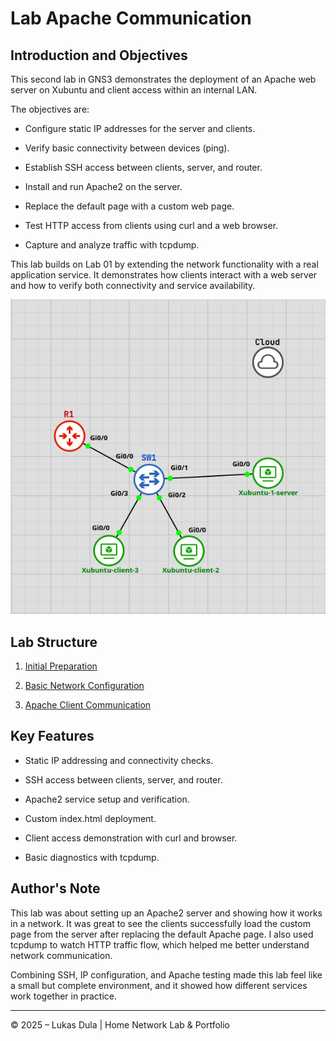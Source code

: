 # Lab Apache Communication

## Introduction and Objectives

This second lab in GNS3 demonstrates the deployment of an Apache web server on Xubuntu and client access within an internal LAN.

The objectives are:

- Configure static IP addresses for the server and clients.
    
- Verify basic connectivity between devices (ping).
    
- Establish SSH access between clients, server, and router.
    
- Install and run Apache2 on the server.
    
- Replace the default page with a custom web page.
    
- Test HTTP access from clients using curl and a web browser.
    
- Capture and analyze traffic with tcpdump.
    

This lab builds on Lab 01 by extending the network functionality with a real application service. It demonstrates how clients interact with a web server and how to verify both connectivity and service availability.



![Typology-map](images/Pasted%20image%2020251003012203.png)


## Lab Structure

1. [Initial Preparation](01-initial-preparation.md)
    
2. [Basic Network Configuration](02-basic-network-configuration.md)
    
3.  [Apache Client Communication](03-apache-client-communication.md)

## Key Features

- Static IP addressing and connectivity checks.
    
- SSH access between clients, server, and router.
    
- Apache2 service setup and verification.
    
- Custom index.html deployment.
    
- Client access demonstration with curl and browser.
    
- Basic diagnostics with tcpdump.
    

## Author's Note

This lab was about setting up an Apache2 server and showing how it works in a network. It was great to see the clients successfully load the custom page from the server after replacing the default Apache page. I also used tcpdump to watch HTTP traffic flow, which helped me better understand network communication.

Combining SSH, IP configuration, and Apache testing made this lab feel like a small but complete environment, and it showed how different services work together in practice.

---


© 2025 – Lukas Dula | Home Network Lab & Portfolio
